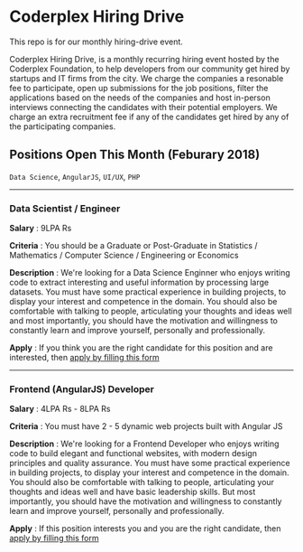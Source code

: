 # Coderplex Hiring Drive
This repo is for our monthly hiring-drive event. 

Coderplex Hiring Drive, is a monthly recurring hiring event hosted by the Coderplex Foundation, to help developers from our community get hired by startups and IT firms from the city. We charge the companies a resonable fee to participate, open up submissions for the job positions, filter the applications based on the needs of the companies and host in-person interviews connecting the candidates with their potential employers. We charge an extra recruitment fee if any of the candidates get hired by any of the participating companies.    

## Positions Open This Month (Feburary 2018)
`Data Science`, `AngularJS`, `UI/UX`, `PHP`

<hr>

### Data Scientist / Engineer

**Salary** : 9LPA Rs

**Criteria** : You should be a Graduate or Post-Graduate in Statistics / Mathematics / Computer Science / Engineering or Economics

**Description** : We're looking for a Data Science Enginner who enjoys writing code to extract interesting and useful information by processing large datasets. You must have some practical experience in building projects, to display your interest and competence in the domain. You should also be comfortable with talking to people, articulating your thoughts and ideas well and most importantly, you should have the motivation and willingness to constantly learn and improve yourself, personally and professionally.

**Apply** : If you think you are the right candidate for this position and are interested, then [apply by filling this form](https://docs.google.com/forms/d/e/1FAIpQLSedlXCIHD7-a450_I3orpWFj9N7QKgK_H94N0hjEoRjFFi3Ow/viewform)

<hr>

### Frontend (AngularJS) Developer

**Salary** : 4LPA Rs - 8LPA Rs 

**Criteria** : You must have 2 - 5 dynamic web projects built with Angular JS 

**Description** : We're looking for a Frontend Developer who enjoys writing code to build elegant and functional websites, with modern design principles and quality assurance. You must have some practical experience in building projects, to display your interest and competence in the domain. You should also be comfortable with talking to people, articulating your thoughts and ideas well and have basic leadership skills. But most importantly, you should have the motivation and willingness to constantly learn and improve yourself, personally and professionally.

**Apply** : If this position interests you and you are the right candidate, then [apply by filling this form](https://docs.google.com/forms/d/e/1FAIpQLSdYZ8Lyvyrkn9u9F_Ea3TxauOp3QTvlrhkGVVdbht7g2uhZFQ/viewform)
